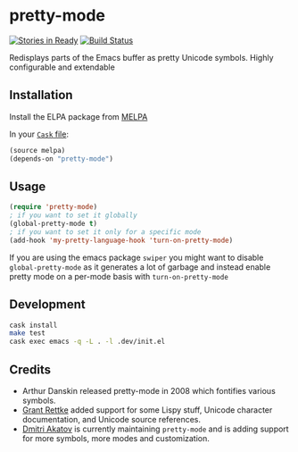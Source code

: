 # pretty-mode

[![Stories in Ready](https://badge.waffle.io/akatov/pretty-mode.png?label=ready&title=Ready)](https://waffle.io/akatov/pretty-mode)
[![Build Status](https://travis-ci.org/akatov/pretty-mode.png)](https://travis-ci.org/akatov/pretty-mode)

Redisplays parts of the Emacs buffer as pretty Unicode symbols. Highly configurable and extendable

## Installation

Install the ELPA package from [MELPA](http://melpa.milkbox.net/#/pretty-mode)

In your [`Cask` file](https://github.com/cask/cask):

```lisp
(source melpa)
(depends-on "pretty-mode")
```

## Usage

```lisp
(require 'pretty-mode)
; if you want to set it globally
(global-pretty-mode t)
; if you want to set it only for a specific mode
(add-hook 'my-pretty-language-hook 'turn-on-pretty-mode)
```

If you are using the emacs package `swiper` you might want to disable `global-pretty-mode` as it generates a lot of garbage and instead enable pretty mode on a per-mode basis with `turn-on-pretty-mode`


## Development

```bash
cask install
make test
cask exec emacs -q -L . -l .dev/init.el
```

## Credits

- Arthur Danskin released pretty-mode in 2008 which fontifies various symbols.
- [Grant Rettke](https://github.com/grettke) added support for some Lispy stuff,
  Unicode character documentation, and Unicode source references.
- [Dmitri Akatov](https://github.com/akatov) is currently maintaining
  `pretty-mode` and is adding support for more symbols, more modes and
  customization.

